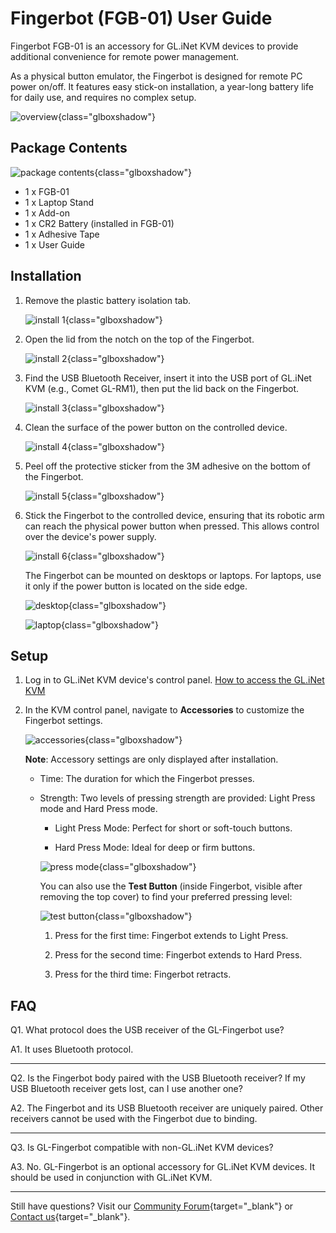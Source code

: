 # Fingerbot (FGB-01) User Guide

Fingerbot FGB-01 is an accessory for GL.iNet KVM devices to provide additional convenience for remote power management.

As a physical button emulator, the Fingerbot is designed for remote PC power on/off. It features easy stick-on installation, a year-long battery life for daily use, and requires no complex setup.

![overview](https://static.gl-inet.com/docs/kvm/user_guide/gl-fgb-01/overview.png){class="glboxshadow"}

## Package Contents

![package contents](https://static.gl-inet.com/docs/kvm/user_guide/gl-fgb-01/package-contents.jpg){class="glboxshadow"}

- 1 x FGB-01
- 1 x Laptop Stand
- 1 x Add-on
- 1 x CR2 Battery (installed in FGB-01)
- 1 x Adhesive Tape
- 1 x User Guide

## Installation

1. Remove the plastic battery isolation tab.

    ![install 1](https://static.gl-inet.com/docs/kvm/user_guide/gl-fgb-01/install_1.png){class="glboxshadow"}

2. Open the lid from the notch on the top of the Fingerbot.

    ![install 2](https://static.gl-inet.com/docs/kvm/user_guide/gl-fgb-01/install_2.png){class="glboxshadow"}

3. Find the USB Bluetooth Receiver, insert it into the USB port of GL.iNet KVM (e.g., Comet GL-RM1), then put the lid back on the Fingerbot.

    ![install 3](https://static.gl-inet.com/docs/kvm/user_guide/gl-fgb-01/install_3.png){class="glboxshadow"}

4. Clean the surface of the power button on the controlled device.

    ![install 4](https://static.gl-inet.com/docs/kvm/user_guide/gl-fgb-01/install_4.png){class="glboxshadow"}

5. Peel off the protective sticker from the 3M adhesive on the bottom of the Fingerbot.

    ![install 5](https://static.gl-inet.com/docs/kvm/user_guide/gl-fgb-01/install_5.png){class="glboxshadow"}

6. Stick the Fingerbot to the controlled device, ensuring that its robotic arm can reach the physical power button when pressed. This allows control over the device's power supply.

    ![install 6](https://static.gl-inet.com/docs/kvm/user_guide/gl-fgb-01/install_6.png){class="glboxshadow"}

    The Fingerbot can be mounted on desktops or laptops. For laptops, use it only if the power button is located on the side edge.

    ![desktop](https://static.gl-inet.com/docs/kvm/user_guide/gl-fgb-01/desktop.png){class="glboxshadow"}

    ![laptop](https://static.gl-inet.com/docs/kvm/user_guide/gl-fgb-01/laptop.png){class="glboxshadow"}

## Setup

1. Log in to GL.iNet KVM device's control panel. [How to access the GL.iNet KVM](../../faq/how_to_access_the_controlled_device_connected_to_kvm.md)

2. In the KVM control panel, navigate to **Accessories** to customize the Fingerbot settings.

    ![accessories](https://static.gl-inet.com/docs/kvm/user_guide/gl-fgb-01/accessories.jpg){class="glboxshadow"}

    **Note**: Accessory settings are only displayed after installation.

    - Time: The duration for which the Fingerbot presses.

    - Strength: Two levels of pressing strength are provided: Light Press mode and Hard Press mode.

        - Light Press Mode: Perfect for short or soft-touch buttons.
        
        - Hard Press Mode: Ideal for deep or firm buttons.

        ![press mode](https://static.gl-inet.com/docs/kvm/user_guide/gl-fgb-01/press_mode.png){class="glboxshadow"}

        You can also use the **Test Button** (inside Fingerbot, visible after removing the top cover) to find your preferred pressing level:

        ![test button](https://static.gl-inet.com/docs/kvm/user_guide/gl-fgb-01/test_button.jpg){class="glboxshadow"}

        1. Press for the first time: Fingerbot extends to Light Press.

        2. Press for the second time: Fingerbot extends to Hard Press.

        3. Press for the third time: Fingerbot retracts.

## FAQ

Q1. What protocol does the USB receiver of the GL-Fingerbot use?

A1. It uses Bluetooth protocol.

---

Q2. Is the Fingerbot body paired with the USB Bluetooth receiver? If my USB Bluetooth receiver gets lost, can I use another one?

A2. The Fingerbot and its USB Bluetooth receiver are uniquely paired. Other receivers cannot be used with the Fingerbot due to binding.

---

Q3. Is GL-Fingerbot compatible with non-GL.iNet KVM devices?

A3. No. GL-Fingerbot is an optional accessory for GL.iNet KVM devices. It should be used in conjunction with GL.iNet KVM.

---

Still have questions? Visit our [Community Forum](https://forum.gl-inet.com){target="_blank"} or [Contact us](https://www.gl-inet.com/contacts/){target="_blank"}.
